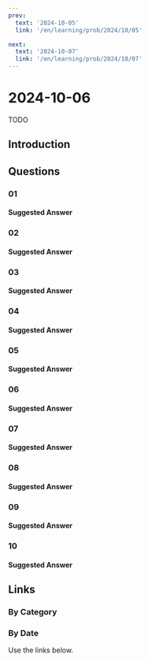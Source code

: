 ```yaml
---
prev:
  text: '2024-10-05'
  link: '/en/learning/prob/2024/10/05'

next:
  text: '2024-10-07'
  link: '/en/learning/prob/2024/10/07'
---
```


# 2024-10-06

TODO

<Badge type="danger" text="Bid"/>

## Introduction

## Questions

### 01

#### Suggested Answer

### 02

#### Suggested Answer

### 03

#### Suggested Answer

### 04

#### Suggested Answer

### 05

#### Suggested Answer

### 06

#### Suggested Answer

### 07

#### Suggested Answer

### 08

#### Suggested Answer

### 09

#### Suggested Answer

### 10

#### Suggested Answer

## Links

[<Badge type="tip" text="Go to Practice"/>](/en/practice/prob/2024/10/02)

### By Category

[<Badge type="tip" text="<--"/>](/en/learning/prob/2024/10/02)
[<Badge type="tip" text="Calendar"/>](/en/learning/calendar/2024/10)
[<Badge type="info" text="-->"/>](/en/learning/prob/2024/10/06#links)

### By Date

Use the links below.